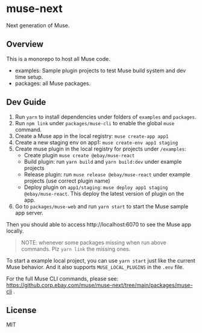 # muse-next
Next generation of Muse.

## Overview
This is a monorepo to host all Muse code.

- examples: Sample plugin projects to test Muse build system and dev time setup.
- packages: all Muse packages.

## Dev Guide

1. Run `yarn` to install dependencies under folders of `examples` and `packages`.
2. Run `npm link` under `packages/muse-cli` to enable the global `muse` command.
3. Create a Muse app in the local registry: `muse create-app app1`
4. Create a new staging env on app1: `muse create-env app1 staging`
5. Create muse plugin in the local registry for projects under `/examples`:
   - Create plugin `muse create @ebay/muse-react`
   - Build plugin: run `yarn build` and `yarn build:dev` under example projects
   - Release plugin: run `muse release @ebay/muse-react` under example projects (use correct plugin name)
   - Deploy plugin on `app1/staging`: `muse deploy app1 staging @ebay/muse-react`. This deploy the latest version of plugin on the app.
6. Go to `packages/muse-web` and run `yarn start` to start the Muse sample app server.

Then you should able to access http://localhost:6070 to see the Muse app locally.

> NOTE: whenever some packages missing when run above commands. Plz `yarn link` the missing ones.

To start a example local project, you can use `yarn start` just like the current Muse behavior. And it also supports `MUSE_LOCAL_PLUGINS` in the `.env` file.

For the full Muse CLI commands, please see: https://github.corp.ebay.com/muse/muse-next/tree/main/packages/muse-cli .

## License
MIT
